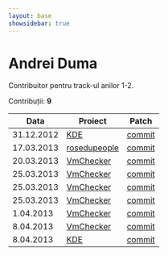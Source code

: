 ```yaml
---
layout: base
showsidebar: true
---
```


# Andrei Duma

Contribuitor pentru track-ul anilor 1-2.

Contribuții: **9**

|Data |Proiect | Patch |
|-----|--------|-------|
|31.12.2012|[KDE][KDE]|[commit](https://git.reviewboard.kde.org/r/107984/)|
|17.03.2013|[rosedupeople][rosedupeople]|[commit](https://github.com/rosedu/rosedu-people/commit/89c4e558bd43621f667f227f7e47d86d6f9f4592)|
|20.03.2013|[VmChecker][vmchecker]|[commit](https://github.com/aismail/vmgui/commit/aa44a43be1dff195deb9d4894c30525e6f64c489)|
|25.03.2013|[VmChecker][vmchecker]|[commit](https://github.com/aismail/vmgui/commit/464a2d679f14cab3adc4df97f6f2f04debba50b8)|
|25.03.2013|[VmChecker][vmchecker]|[commit](https://github.com/aismail/vmgui/commit/41a850eeab999f1b314e742b752518a0e5071be6)|
|25.03.2013|[VmChecker][vmchecker]|[commit](https://github.com/aismail/vmgui/commit/a8ebf23e9ae0729679dc8469dd5dc19589720cf0)|
| 1.04.2013|[VmChecker][vmchecker]|[commit](https://github.com/aismail/vmgui/pull/91)|
| 8.04.2013|[VmChecker][vmchecker]|[commit](https://github.com/aismail/vmgui/pull/102)|
| 8.04.2013|[KDE][KDE]|[commit](https://bugs.kde.org/show_bug.cgi?id=318057)|

[KDE]: http://www.kde.org/ "KDE"
[digikam]: http://www.digikam.org/ "Digikam"
[rosedupeople]: https://github.com/rosedu/rosedu-people/
[vmchecker]: https://github.com/vmchecker "VmChecker"
